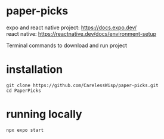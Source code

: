 # paper-picks
expo and react native project: https://docs.expo.dev/ \
react native: https://reactnative.dev/docs/environment-setup


Terminal commands to download and run project

# installation
```
git clone https://github.com/CarelessWisp/paper-picks.git
cd PaperPicks
```

# running locally
```
npx expo start
```
